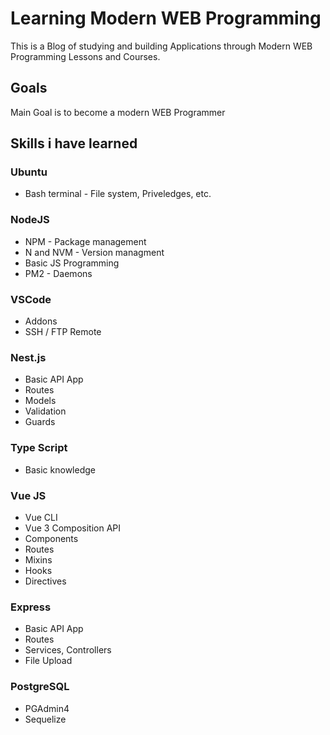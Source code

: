 # Learning Modern WEB Programming

This is a Blog of studying and building Applications through Modern WEB Programming Lessons and Courses.

## Goals

Main Goal is to become a modern WEB Programmer

## Skills i have learned

### Ubuntu

* Bash terminal - File system, Priveledges, etc.

### NodeJS

* NPM - Package management
* N and NVM - Version managment
* Basic JS Programming
* PM2 - Daemons

### VSCode

* Addons
* SSH / FTP Remote

### Nest.js

* Basic API App
* Routes
* Models
* Validation
* Guards

### Type Script

* Basic knowledge

### Vue JS

* Vue CLI
* Vue 3 Composition API
* Components
* Routes
* Mixins
* Hooks
* Directives

### Express

* Basic API App
* Routes
* Services, Controllers
* File Upload

### PostgreSQL

* PGAdmin4
* Sequelize




